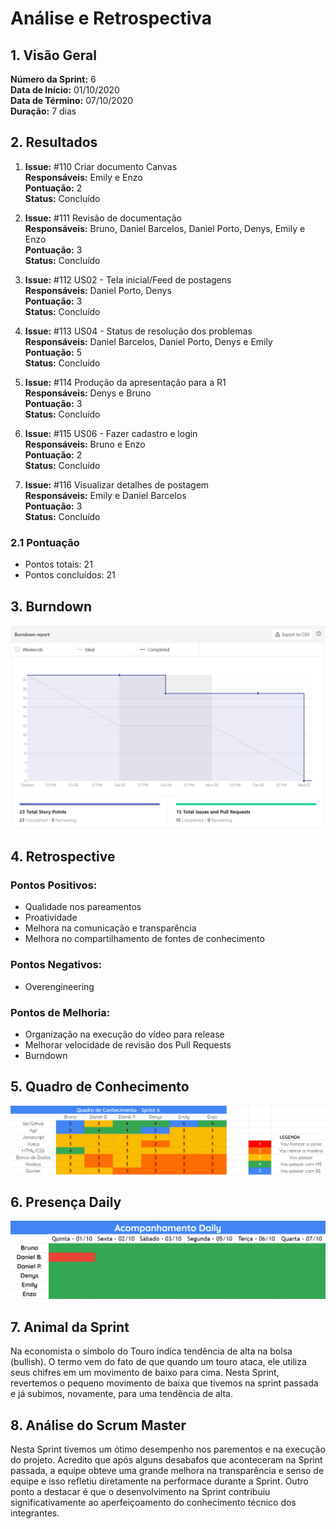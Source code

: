 # Análise e Retrospectiva

## 1. Visão Geral
**Número da Sprint:** 6<br>
**Data de Início:** 01/10/2020<br>
**Data de Término:** 07/10/2020<br>
**Duração:** 7 dias<br>

## 2. Resultados
1. **Issue:** #110 Criar documento Canvas<br>
**Responsáveis:** Emily e Enzo<br>
**Pontuação:** 2<br>
**Status:** Concluído<br>

2. **Issue:** #111 Revisão de documentação<br>
**Responsáveis:** Bruno, Daniel Barcelos, Daniel Porto, Denys, Emily e Enzo<br>
**Pontuação:** 3<br>
**Status:** Concluído<br>

3. **Issue:** #112 US02 - Tela inicial/Feed de postagens<br>
**Responsáveis:** Daniel Porto, Denys<br>
**Pontuação:** 3<br>
**Status:** Concluído<br>

4. **Issue:** #113 US04 - Status de resolução dos problemas<br>
**Responsáveis:** Daniel Barcelos, Daniel Porto, Denys e Emily<br>
**Pontuação:** 5<br>
**Status:** Concluído<br>

5. **Issue:** #114 Produção da apresentação para a R1<br>
**Responsáveis:** Denys e Bruno<br>
**Pontuação:** 3<br>
**Status:** Concluído<br>

6. **Issue:** #115 US06 - Fazer cadastro e login<br>
**Responsáveis:** Bruno e Enzo<br>
**Pontuação:** 2<br>
**Status:** Concluído<br>

6. **Issue:** #116 Visualizar detalhes de postagem<br>
**Responsáveis:** Emily e Daniel Barcelos<br>
**Pontuação:** 3<br>
**Status:** Concluído<br>

### 2.1 Pontuação 
- Pontos totais: 21
- Pontos concluídos: 21


## 3. Burndown

![Burndown](../../Imagens/Sprints/Burndown_S6.png)

## 4. Retrospective
### Pontos Positivos:
- Qualidade nos pareamentos
- Proatividade
- Melhora na comunicação e transparência
- Melhora no compartilhamento de fontes de conhecimento

### Pontos Negativos:
- Overengineering 

### Pontos de Melhoria:
- Organização na execução do vídeo para release
- Melhorar velocidade de revisão dos Pull Requests
- Burndown


## 5. Quadro de Conhecimento

![Quadro de Conhecimentos](../../Imagens/Sprints/Quadro_conhecimento_S6.png)

## 6. Presença  Daily 

![Presença](../../Imagens/Sprints/Daily_Sprint6.png)

## 7. Animal da Sprint
Na economista o símbolo do Touro indica tendência de alta na bolsa (bullish). O termo vem do fato de que quando um touro ataca, ele utiliza seus chifres em um movimento de baixo para cima. Nesta Sprint, revertemos o pequeno movimento de baixa que tivemos na sprint passada e já subimos, novamente, para uma tendência de alta.


## 8. Análise do Scrum Master
Nesta Sprint tivemos um ótimo desempenho nos parementos e na execução do projeto. Acredito que após alguns desabafos que aconteceram na Sprint passada, a equipe obteve uma grande melhora na transparência e senso de equipe e isso refletiu diretamente na performace durante a Sprint. Outro ponto a destacar é que o desenvolvimento na Sprint contribuiu significativamente ao aperfeiçoamento do conhecimento técnico dos integrantes.